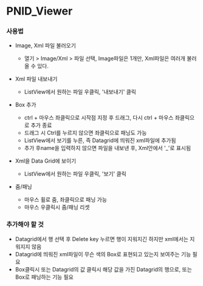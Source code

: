 # PNID_Viewer

### 사용법

* Image, Xml 파일 불러오기
  - 열기 > Image/Xml > 파일 선택, Image파일은 1개만, Xml파일은 여러개 불러올 수 있다.

* Xml 파일 내보내기
  - ListView에서 원하는 파일 우클릭, '내보내기' 클릭

* Box 추가
  - ctrl + 마우스 좌클릭으로 시작점 지정 후 드래그, 다시 ctrl + 마우스 좌클릭으로 추가 종료
  - 드래그 시 Ctrl를 누르지 않으면 좌클릭으로 패닝도 가능
  - ListView에서 보기를 누른, 즉 Datagrid에 띄워진 xml파일에 추가됨
  - 추가 후name을 입력하지 않으면 파일을 내보낸 후, Xml안에서 '_'로 표시됨
  
* Xml을 Data Grid에 보이기
  - ListView에서 원하는 파일 우클릭, '보기' 클릭
  
* 줌/패닝
  - 마우스 휠로 줌, 좌클릭으로 패닝 가능
  - 마우스 우클릭시 줌/패닝 리셋

### 추가해야 할 것
* Datagrid에서 행 선택 후 Delete key 누르면 행이 지워지긴 하지만 xml에서는 지워지지 않음
* Datagrid에 띄워진 xml파일이 무슨 색의 Box로 표현되고 있는지 보여주는 기능 필요
* Box클릭시 또는 Datagrid의 값 클릭시 해당 값을 가진 Datagrid의 행으로, 또는 Box로 패닝하는 기능 필요
